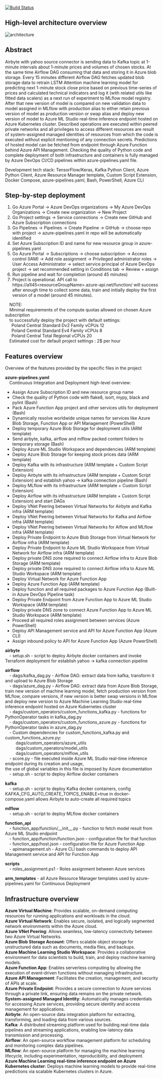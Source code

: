 [![Build Status](https://dev.azure.com/jjuzaszek/LSTM_Attention_redeployment_for_yahoo_stock_data/_apis/build/status%2FJuliuszB12.LSTM_Attention_redeployment_for_yahoo_stock_data?branchName=main)](https://dev.azure.com/jjuzaszek/LSTM_Attention_redeployment_for_yahoo_stock_data/_build/latest?definitionId=20&branchName=main)

## High-level architecture overview
![architecture](https://github.com/JuliuszB12/LSTM_Attention_redeployment_for_yahoo_stock_data/assets/68758875/e71dc045-df45-497d-8fc4-bea09abbfcb2)

## Abstract
Airbyte with yahoo source connector is sending data to Kafka topic at 1-minute intervals about 1-minute prices and volumes of chosen stocks.
At the same time Airflow DAG consuming that data and storing it in Azure blob storage. Every 15 minutes different Airflow DAG fetches updated blob storage data to retrain LSTM Attention machine learning model for predicting next 1-minute stock close price based on previous time-series of prices and calculated technical indicators and log it (with related utils like fitted data scalers) as a next run of experiment to MLflow model registry. After that new version of model is compared on new validation data to model assigned in MLflow with production alias to either retain previous version of model as production version or swap alias and deploy new version of model to Azure ML Studio real-time inference endpoint hosted on Azure Kubernetes cluster. Described operations are executed within peered private networks and all privileges to access different resources are result of system-assigned managed identities of resources from which the code is executed without explicit mentioning of any connection secrets. Predictions of hosted model can be fetched from endpoint through Azure Function behind Azure API Management. Checking the quality of Python code and complete deployment of both infrastructure and containers is fully managed by Azure DevOps CI/CD pipelines within azure-pipelines.yaml file.

Development tech stack: TensorFlow/Keras, Kafka Python Client, Azure Python Client, Azure Resource Manager template, Custom Script Extension, Docker Compose, azure-pipelines.yaml, Bash, PowerShell, Azure CLI

## Step-by-step deployment
1. Go Azure Portal -> Azure DevOps organizations -> My Azure DevOps Organizations -> Create new organization -> New Project
2. Go Project settings -> Service connections -> Create new GitHub and Azure Subscription connections
3. Go Pipelines -> Pipelines -> Create Pipeline -> GitHub -> choose repo with project -> azure-pipelines.yaml in repo will be automatically identified
4. Set Azure Subscription ID and name for new resource group in azure-pipelines.yaml
5. Go Azure Portal -> Subscriptions -> choose subscription -> Access control (IAM) -> Add role assignment -> Privileged administrator roles -> User Access Administrator -> select service principal of Azure DevOps project -> set recommended setting in Conditions tab -> Review + assign
6. Run pipeline and wait for completion (around 45 minutes)
7. Project is operational. API call to ht<span>tps://</span>a1l45&lt;resourceGroupName&gt;.azure-api.net/function/ will success after enough time to collect some data, train and initially deploy the first version of a model (around 45 minutes).  
  
&emsp;NOTE:  
&emsp;Minimal requirements of the compute quotas allowed on chosen Azure subscription  
&emsp;to successfully deploy the project with default settings:  
&emsp;&ensp;Poland Central Standard Dv2 Family vCPUs 12  
&emsp;&ensp;Poland Central Standard Ev4 Family vCPUs 8  
&emsp;&ensp;Poland Central Total Regional vCPUs 20  
&emsp;Estimated cost for default project settings : 2$ per hour

## Features overview
Overview of the features provided by the specific files in the project  
  
**azure-pipelines.yaml**  
&emsp;Continuous Integration and Deployment high-level overview:
  - Assign Azure Subscription ID and new resource group name
  - Check the quality of Python code with flake8, isort, mypy, black and pylint (Bash)
  - Pack Azure Function App project and other services utils for deployment (Bash)
  - Dynamically resolve worldwide unique names for services like Azure Blob Storage, Function App or API Management (PowerShell)
  - Deploy temporary Azure Blob Storage for deployment utils (ARM template)
  - Send airbyte, kafka, airflow and mlflow packed content folders to temporary storage (Bash)
  - Deploy Azure ML Studio Workspace and dependencies (ARM template)
  - Deploy Azure Blob Storage for keeping stock prices data (ARM template)
  - Deploy Kafka with its infrastructure (ARM template + Custom Script Extension)
  - Deploy Airbyte with its infrastructure (ARM template + Custom Script Extension) and establish yahoo -> kafka connection pipeline (Bash)
  - Deploy MLflow with its infrastructure (ARM template + Custom Script Extension)
  - Deploy Airflow with its infrastructure (ARM template + Custom Script Extension) and start DAGs
  - Deploy VNet Peering between Virtual Networks for Airbyte and Kafka infra (ARM template)
  - Deploy VNet Peering between Virtual Networks for Kafka and Airflow infra (ARM template)
  - Deploy VNet Peering between Virtual Networks for Aiflow and MLflow infra (ARM template)
  - Deploy Private Endpoint to Azure Blob Storage from Virtual Network for Airflow infra (ARM template)
  - Deploy Private Endpoint to Azure ML Studio Workspace from Virtual Network for Airflow infra (ARM template)
  - Deploy private DNS zone required to connect Airflow infra to Azure Blob Storage (ARM template)
  - Deploy private DNS zone required to connect Airflow infra to Azure ML Studio Workspace (ARM template)
  - Deploy Virtual Network for Azure Function App
  - Deploy Azure Function App (ARM template)
  - Deploy function and all required packages to Azure Function App (Built-in Azure DevOps Pipeline task)
  - Deploy Private Endpoint from Azure Function App to Azure ML Studio Workspace (ARM template)
  - Deploy private DNS zone to connect Azure Function App to Azure ML Studio Workspace (ARM template)
  - Proceed all required roles assignment between services (Azure PowerShell)
  - Deploy API Management service and API for Azure Function App (Azure CLI)
  - Assign inbound policy to API for Azure Function App (Azure PowerShell)

**airbyte**  
&emsp;- setup.sh - script to deploy Airbyte docker containers and invoke Terraform deployment for establish yahoo -> kafka connection pipeline  
  
**airflow**  
&emsp;- dags/kafka_dag.py - Airflow DAG: extract data from kafka, transform it and upload to Azure Blob Storage  
&emsp;- dags/azure_dag.py - Airflow DAG: extract data from Azure Blob Storage, train new version of machine learning model, fetch production version from MLflow, compare versions, if new version is better swap versions in MLflow and deploy new version to Azure Machine Learning Studio real-time inference endpoint hosted on Azure Kubernetes cluster  
&emsp;- dags/custom_operators/custom_functions_kafka.py - functions for PythonOperator tasks in kafka_dag.py  
&emsp;- dags/custom_operators/custom_functions_azure.py - functions for PythonOperator tasks in azure_dag.py  
&emsp;- Custom dependencies for custom_functions_kafka.py and custom_functions_azure.py:  
&emsp;&emsp;&ensp;dags/custom_operators/azure_utils  
&emsp;&emsp;&ensp;dags/custom_operators/model_utils  
&emsp;&emsp;&ensp;dags/custom_operators/mlflow_utils  
&emsp;- score.py - file executed inside Azure ML Studio real-time inference endpoint during its creation and usage,  
the use of global variables in this file is imposed by Azure documentation  
&emsp;- setup.sh - script to deploy Airflow docker containers  
  
**kafka**  
&emsp;- setup.sh - script to deploy Kafka docker containers, config KAFKA_CFG_AUTO_CREATE_TOPICS_ENABLE=true in docker-compose.yaml allows Airbyte to auto-create all required topics  
  
**mlflow**  
&emsp;- setup.sh - script to deploy MLflow docker containers  
  
**function_api**  
&emsp;- function_app/function/\_\_init\_\_.py - function to fetch model result from Azure ML Studio endpoint  
&emsp;- function_app/function/function.json - configuration file for that function  
&emsp;- function_app/host.json - configuration file for Azure Function App  
&emsp;- apimanagement.sh - Azure CLI bash commands to deploy API Management service and API for Function App  
  
**scripts**  
&emsp;- roles_assignment.ps1 - Roles assignment between Azure services  
  
**arm_templates** - all Azure Resource Manager templates used by azure-pipelines.yaml for Continuous Deployment

## Infrastructure overview
**Azure Virtual Machine**: Provides scalable, on-demand computing resources for running applications and workloads in the cloud.  
**Azure Virtual Network**: Enables secure, isolated, and logically segmented network environments within the Azure cloud.  
**Azure VNet Peering**: Allows seamless, low-latency connectivity between two Azure Virtual Networks.  
**Azure Blob Storage Account**: Offers scalable object storage for unstructured data such as documents, media files, and backups.  
**Azure Machine Learning Studio Workspace**: Provides a collaborative environment for data scientists to build, train, and deploy machine learning models.  
**Azure Function App**: Enables serverless computing by allowing the execution of event-driven functions without managing infrastructure.  
**Azure API Management**: Facilitates the creation, management, and security of APIs at scale.  
**Azure Private Endpoint**: Provides a secure connection to Azure services through a private link, ensuring data remains on the private network.  
**System-assigned Managed Identity**: Automatically manages credentials for accessing Azure services, providing secure identity and access management for applications.  
**Airbyte**: An open-source data integration platform for extracting, transforming, and loading data from various sources.  
**Kafka**: A distributed streaming platform used for building real-time data pipelines and streaming applications, enabling low-latency data transmission and processing.  
**Airflow**: An open-source workflow management platform for scheduling and monitoring complex data pipelines.  
**MLflow**: An open-source platform for managing the machine learning lifecycle, including experimentation, reproducibility, and deployment.  
**Azure Machine Learning real-time inference endpoint on Azure Kubernetes cluster**: Deploys machine learning models to provide real-time predictions via scalable Kubernetes clusters in Azure.
